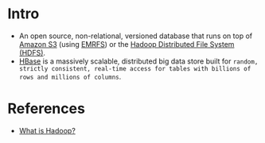 
# Intro
- An open source, non-relational, versioned database that runs on top of [Amazon S3](../../../2_AWSComponents/7_StorageServices/AmazonS3.md) (using [EMRFS](../../../2_AWSComponents/4_ComputeServices/AmazonEMR.md)) or the [Hadoop Distributed File System (HDFS)](../../8_BigDataComponents/ApacheHadoop/ApacheHDFS.md). 
- [HBase](https://hbase.apache.org/) is a massively scalable, distributed big data store built for `random, strictly consistent, real-time access for tables with billions of rows and millions of columns`.

# References
- [What is Hadoop?](https://aws.amazon.com/emr/details/hadoop/what-is-hadoop/)